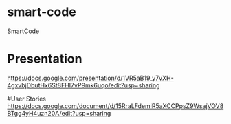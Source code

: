 # smart-code
SmartCode
# Presentation
https://docs.google.com/presentation/d/1VR5aB19_y7vXH-4gxvbjDbutHx6St8FHI7vP9mk6uqo/edit?usp=sharing

#User Stories 
https://docs.google.com/document/d/15RraLFdemiR5aXCCPpsZ9WsajVOV8BTgg4yH4uzn20A/edit?usp=sharing
